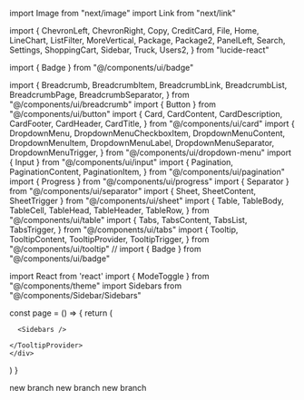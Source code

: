 import Image from "next/image"
import Link from "next/link"

import {
  ChevronLeft,
  ChevronRight,
  Copy,
  CreditCard,
  File,
  Home,
  LineChart,
  ListFilter,
  MoreVertical,
  Package,
  Package2,
  PanelLeft,
  Search,
  Settings,
  ShoppingCart,
  Sidebar,
  Truck,
  Users2,
} from "lucide-react"

import { Badge } from "@/components/ui/badge"



import {
  Breadcrumb,
  BreadcrumbItem,
  BreadcrumbLink,
  BreadcrumbList,
  BreadcrumbPage,
  BreadcrumbSeparator,
} from "@/components/ui/breadcrumb"
import { Button } from "@/components/ui/button"
import {
  Card,
  CardContent,
  CardDescription,
  CardFooter,
  CardHeader,
  CardTitle,
} from "@/components/ui/card"
import {
  DropdownMenu,
  DropdownMenuCheckboxItem,
  DropdownMenuContent,
  DropdownMenuItem,
  DropdownMenuLabel,
  DropdownMenuSeparator,
  DropdownMenuTrigger,
} from "@/components/ui/dropdown-menu"
import { Input } from "@/components/ui/input"
import {
  Pagination,
  PaginationContent,
  PaginationItem,
} from "@/components/ui/pagination"
import { Progress } from "@/components/ui/progress"
import { Separator } from "@/components/ui/separator"
import { Sheet, SheetContent, SheetTrigger } from "@/components/ui/sheet"
import {
  Table,
  TableBody,
  TableCell,
  TableHead,
  TableHeader,
  TableRow,
} from "@/components/ui/table"
import {
  Tabs,
  TabsContent,
  TabsList,
  TabsTrigger,
} from "@/components/ui/tabs"
import {
  Tooltip,
  TooltipContent,
  TooltipProvider,
  TooltipTrigger,
} from "@/components/ui/tooltip"
// import { Badge } from "@/components/ui/badge"



import React from 'react'
import { ModeToggle } from "@/components/theme"
import Sidebars from "@/components/Sidebar/Sidebars"


const page = () => {
  return (
    <div >
      <TooltipProvider >
        
      <Sidebars />
    
    </TooltipProvider>
    </div>
  )
}

<!-- export default page -->
new branch
new branch
new branch

